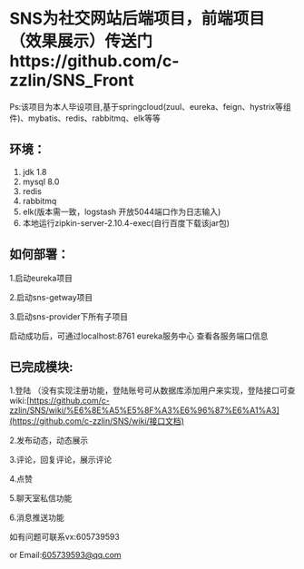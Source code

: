 # SNS为社交网站后端项目，前端项目（效果展示）传送门https://github.com/c-zzlin/SNS_Front

Ps:该项目为本人毕设项目,基于springcloud(zuul、eureka、feign、hystrix等组件)、mybatis、redis、rabbitmq、elk等等



## 环境：

1. jdk 1.8
2. mysql 8.0
3. redis
4. rabbitmq
5. elk(版本需一致，logstash 开放5044端口作为日志输入)
6. 本地运行zipkin-server-2.10.4-exec(自行百度下载该jar包)



## 如何部署：

1.启动eureka项目

2.启动sns-getway项目

3.启动sns-provider下所有子项目

启动成功后，可通过localhost:8761 eureka服务中心 查看各服务端口信息



## 已完成模块:

1.登陆  （没有实现注册功能，登陆账号可从数据库添加用户来实现，登陆接口可查wiki:[https://github.com/c-zzlin/SNS/wiki/%E6%8E%A5%E5%8F%A3%E6%96%87%E6%A1%A3](https://github.com/c-zzlin/SNS/wiki/接口文档)

2.发布动态，动态展示

3.评论，回复评论，展示评论

4.点赞

5.聊天室私信功能

6.消息推送功能







如有问题可联系vx:605739593

or Email:605739593@qq.com

